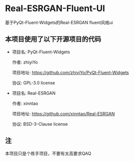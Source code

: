 # Real-ESRGAN-Fluent-UI
基于PyQt-Fluent-Widgets的Real-ESRGAN fluent风格ui

## 本项目使用了以下开源项目的代码

* 项目名: PyQt-Fluent-Widgets

  作者: zhiyiYo
  
  项目地址: https://github.com/zhiyiYo/PyQt-Fluent-Widgets
  
  协议: GPL-3.0 license
  
* 项目名: Real-ESRGAN

  作者: xinntao
  
  项目地址: https://github.com/xinntao/Real-ESRGAN
  
  协议: BSD-3-Clause license
  
## 注

本项目只是个练手项目，不要有太高要求QAQ
